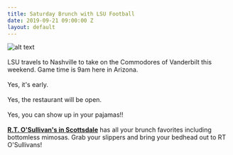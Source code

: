 ```yaml
---
title: Saturday Brunch with LSU Football
date: 2019-09-21 09:00:00 Z
layout: default
---
```


![alt text](https://lsu-phoenix-alumni.github.io/assets/img/VandyWatchParty.png)  
<br>
LSU travels to Nashville to take on the Commodores of Vanderbilt this weekend. Game time is 9am here in Arizona.   
<br>
Yes, it's early.  
<br>
Yes, the restaurant will be open.  
<br>
Yes, you can show up in your pajamas!!  
<br>**[R.T. O'Sullivan's in Scottsdale][1]** has all your brunch favorites including bottomless mimosas. Grab your slippers and bring your bedhead out to RT O'Sullivans!

[1]: https://scottsdale.rtosullivans.com/ "RTO Scottsdale website"